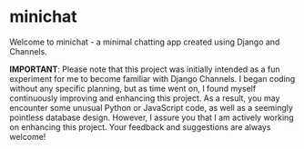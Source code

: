 # minichat

Welcome to minichat - a minimal chatting app created using Django and Channels.

**IMPORTANT**: Please note that this project was initially intended as a fun experiment for me to become familiar with Django Channels. I began coding without any specific planning, but as time went on, I found myself continuously improving and enhancing this project. As a result, you may encounter some unusual Python or JavaScript code, as well as a seemingly pointless database design. However, I assure you that I am actively working on enhancing this project. Your feedback and suggestions are always welcome!
